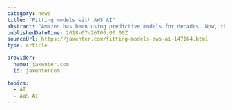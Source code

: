 ```yaml
---
category: news
title: "Fitting models with AWS AI"
abstract: "Amazon has been using predictive models for decades. Now, they want to put machine learning in the hands of every developer with their AWS AI division. In this article, Cyrus Vahid, an AI specialist from AWS, explains some basic models for deep learning ..."
publishedDateTime: 2018-07-26T00:00:00Z
sourceUrl: https://jaxenter.com/fitting-models-aws-ai-147164.html
type: article

provider:
  name: jaxenter.com
  id: jaxentercom

topics:
  - AI
  - AWS AI
---
```

